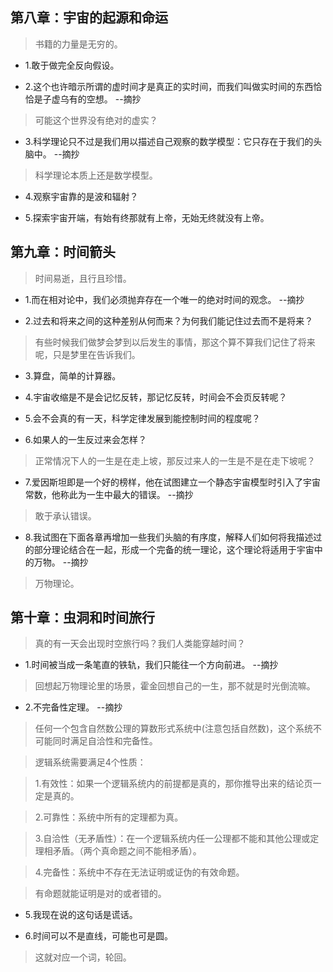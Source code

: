 ## 第八章：宇宙的起源和命运

>书籍的力量是无穷的。

- 1.敢于做完全反向假设。

- 2.这个也许暗示所谓的虚时间才是真正的实时间，而我们叫做实时间的东西恰恰是子虚乌有的空想。 --摘抄

>可能这个世界没有绝对的虚实？

- 3.科学理论只不过是我们用以描述自己观察的数学模型：它只存在于我们的头脑中。 --摘抄

>科学理论本质上还是数学模型。

- 4.观察宇宙靠的是波和辐射？

- 5.探索宇宙开端，有始有终那就有上帝，无始无终就没有上帝。

## 第九章：时间箭头

>时间易逝，且行且珍惜。

- 1.而在相对论中，我们必须抛弃存在一个唯一的绝对时间的观念。 --摘抄

- 2.过去和将来之间的这种差别从何而来？为何我们能记住过去而不是将来？

>有些时候我们做梦会梦到以后发生的事情，那这个算不算我们记住了将来呢，只是梦里在告诉我们。

- 3.算盘，简单的计算器。

- 4.宇宙收缩是不是会记忆反转，那记忆反转，时间会不会页反转呢？

- 5.会不会真的有一天，科学定律发展到能控制时间的程度呢？

- 6.如果人的一生反过来会怎样？

>正常情况下人的一生是在走上坡，那反过来人的一生是不是在走下坡呢？

- 7.爱因斯坦即是一个好的榜样，他在试图建立一个静态宇宙模型时引入了宇宙常数，他称此为一生中最大的错误。 --摘抄

>敢于承认错误。

- 8.我试图在下面各章再增加一些我们头脑的有序度，解释人们如何将我描述过的部分理论结合在一起，形成一个完备的统一理论，这个理论将适用于宇宙中的万物。 --摘抄

>万物理论。

## 第十章：虫洞和时间旅行

>真的有一天会出现时空旅行吗？我们人类能穿越时间？

- 1.时间被当成一条笔直的铁轨，我们只能往一个方向前进。 --摘抄

>回想起万物理论里的场景，霍金回想自己的一生，那不就是时光倒流嘛。

- 2.不完备性定理。 --摘抄

>任何一个包含自然数公理的算数形式系统中(注意包括自然数)，这个系统不可能同时满足自洽性和完备性。

>逻辑系统需要满足4个性质：

>1.有效性：如果一个逻辑系统内的前提都是真的，那你推导出来的结论页一定是真的。

>2.可靠性：系统中所有的定理都为真。

>3.自洽性（无矛盾性）：在一个逻辑系统内任一公理都不能和其他公理或定理相矛盾。（两个真命题之间不能相矛盾）。

>4.完备性：系统中不存在无法证明或证伪的有效命题。

>有命题就能证明是对的或者错的。

- 5.我现在说的这句话是谎话。

- 6.时间可以不是直线，可能也可是圆。

>这就对应一个词，轮回。

